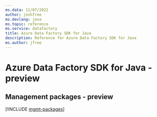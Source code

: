 ```yaml
---
ms.data: 11/07/2022
author: joshfree
ms.devlang: java
ms.topic: reference
ms.service: datafactory
title: Azure Data Factory SDK for Java
description: Reference for Azure Data Factory SDK for Java
ms.author: jfree
---
```

# Azure Data Factory SDK for Java - preview

## Management packages - preview
[!INCLUDE [mgmt-packages](data-factory-mgmt-index.md)]